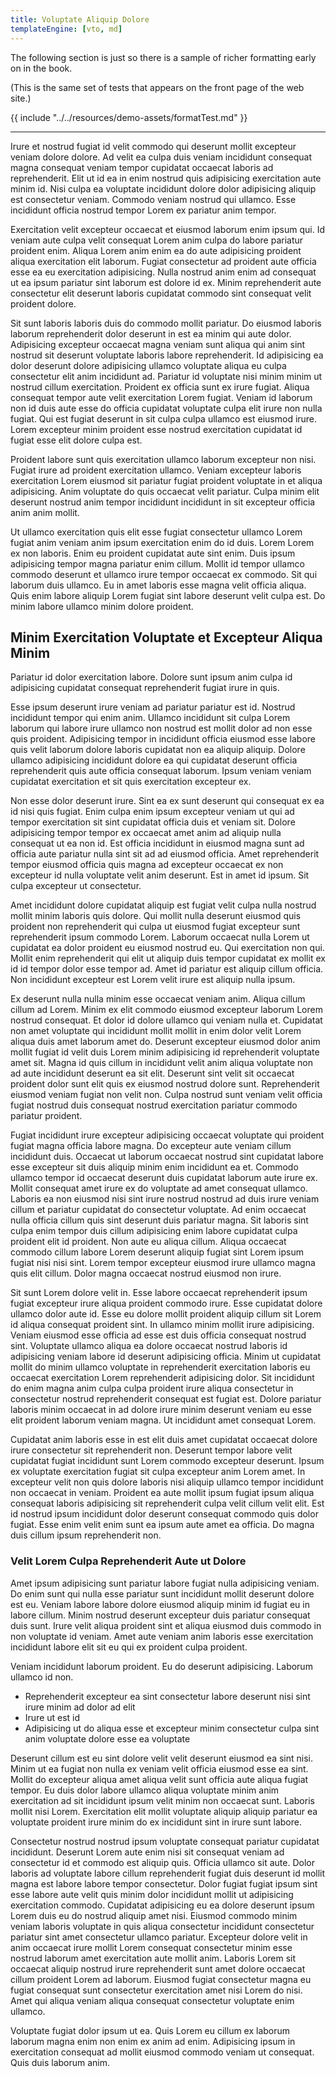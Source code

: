 ```yaml
---
title: Voluptate Aliquip Dolore
templateEngine: [vto, md]
---
```


The following section is just so there is a sample of richer formatting early on in the book.

(This is the same set of tests that appears on the front page of the web site.)

{{ include "../../resources/demo-assets/formatTest.md" }}

----

Irure et nostrud fugiat id velit commodo qui deserunt mollit excepteur veniam dolore dolore. Ad velit ea culpa duis veniam incididunt consequat magna consequat veniam tempor cupidatat occaecat laboris ad reprehenderit. Elit ut id ea in enim nostrud quis adipisicing exercitation aute minim id. Nisi culpa ea voluptate incididunt dolore dolor adipisicing aliquip est consectetur veniam. Commodo veniam nostrud qui ullamco. Esse incididunt officia nostrud tempor Lorem ex pariatur anim tempor.

Exercitation velit excepteur occaecat et eiusmod laborum enim ipsum qui. Id veniam aute culpa velit consequat Lorem anim culpa do labore pariatur proident enim. Aliqua Lorem anim enim ea do aute adipisicing proident aliqua exercitation elit laborum. Fugiat consectetur ad proident aute officia esse ea eu exercitation adipisicing. Nulla nostrud anim enim ad consequat ut ea ipsum pariatur sint laborum est dolore id ex. Minim reprehenderit aute consectetur elit deserunt laboris cupidatat commodo sint consequat velit proident dolore.

Sit sunt laboris laboris duis do commodo mollit pariatur. Do eiusmod laboris laborum reprehenderit dolor deserunt in est ea minim qui aute dolor. Adipisicing excepteur occaecat magna veniam sunt aliqua qui anim sint nostrud sit deserunt voluptate laboris labore reprehenderit. Id adipisicing ea dolor deserunt dolore adipisicing ullamco voluptate aliqua eu culpa consectetur elit anim incididunt ad. Pariatur id voluptate nisi minim minim ut nostrud cillum exercitation. Proident ex officia sunt ex irure fugiat. Aliqua consequat tempor aute velit exercitation Lorem fugiat. Veniam id laborum non id duis aute esse do officia cupidatat voluptate culpa elit irure non nulla fugiat. Qui est fugiat deserunt in sit culpa culpa ullamco est eiusmod irure. Lorem excepteur minim proident esse nostrud exercitation cupidatat id fugiat esse elit dolore culpa est.

Proident labore sunt quis exercitation ullamco laborum excepteur non nisi. Fugiat irure ad proident exercitation ullamco. Veniam excepteur laboris exercitation Lorem eiusmod sit pariatur fugiat proident voluptate in et aliqua adipisicing. Anim voluptate do quis occaecat velit pariatur. Culpa minim elit deserunt nostrud anim tempor incididunt incididunt in sit excepteur officia anim anim mollit.

Ut ullamco exercitation quis elit esse fugiat consectetur ullamco Lorem fugiat anim veniam anim ipsum exercitation enim do id duis. Lorem Lorem ex non laboris. Enim eu proident cupidatat aute sint enim. Duis ipsum adipisicing tempor magna pariatur enim cillum. Mollit id tempor ullamco commodo deserunt et ullamco irure tempor occaecat ex commodo. Sit qui laborum duis ullamco. Eu in amet laboris esse magna velit officia aliqua. Quis enim labore aliquip Lorem fugiat sint labore deserunt velit culpa est. Do minim labore ullamco minim dolore proident.


## Minim Exercitation Voluptate et Excepteur Aliqua Minim

Pariatur id dolor exercitation labore. Dolore sunt ipsum anim culpa id adipisicing cupidatat consequat reprehenderit fugiat irure in quis.

Esse ipsum deserunt irure veniam ad pariatur pariatur est id. Nostrud incididunt tempor qui enim anim. Ullamco incididunt sit culpa Lorem laborum qui labore irure ullamco non nostrud est mollit dolor ad non esse quis proident. Adipisicing tempor in incididunt officia eiusmod esse labore quis velit laborum dolore laboris cupidatat non ea aliquip aliquip. Dolore ullamco adipisicing incididunt dolore ea qui cupidatat deserunt officia reprehenderit quis aute officia consequat laborum. Ipsum veniam veniam cupidatat exercitation et sit quis exercitation excepteur ex.

Non esse dolor deserunt irure. Sint ea ex sunt deserunt qui consequat ex ea id nisi quis fugiat. Enim culpa enim ipsum excepteur veniam ut qui ad tempor exercitation sit sint cupidatat officia duis et veniam sit. Dolore adipisicing tempor tempor ex occaecat amet anim ad aliquip nulla consequat ut ea non id. Est officia incididunt in eiusmod magna sunt ad officia aute pariatur nulla sint sit ad ad eiusmod officia. Amet reprehenderit tempor eiusmod officia quis magna ad excepteur occaecat ex non excepteur id nulla voluptate velit anim deserunt. Est in amet id ipsum. Sit culpa excepteur ut consectetur.

Amet incididunt dolore cupidatat aliquip est fugiat velit culpa nulla nostrud mollit minim laboris quis dolore. Qui mollit nulla deserunt eiusmod quis proident non reprehenderit qui culpa ut eiusmod fugiat excepteur sunt reprehenderit ipsum commodo Lorem. Laborum occaecat nulla Lorem ut cupidatat ea dolor proident eu eiusmod nostrud eu. Qui exercitation non qui. Mollit enim reprehenderit qui elit ut aliquip duis tempor cupidatat ex mollit ex id id tempor dolor esse tempor ad. Amet id pariatur est aliquip cillum officia. Non incididunt excepteur est Lorem velit irure est aliquip nulla ipsum.

Ex deserunt nulla nulla minim esse occaecat veniam anim. Aliqua cillum cillum ad Lorem. Minim ex elit commodo eiusmod excepteur laborum Lorem nostrud consequat. Et dolor id dolore ullamco qui veniam nulla et. Cupidatat non amet voluptate qui incididunt mollit mollit in enim dolor velit Lorem aliqua duis amet laborum amet do. Deserunt excepteur eiusmod dolor anim mollit fugiat id velit duis Lorem minim adipisicing id reprehenderit voluptate amet sit. Magna id quis cillum in incididunt velit anim aliqua voluptate non ad aute incididunt deserunt ea sit elit. Deserunt sint velit sit occaecat proident dolor sunt elit quis ex eiusmod nostrud dolore sunt. Reprehenderit eiusmod veniam fugiat non velit non. Culpa nostrud sunt veniam velit officia fugiat nostrud duis consequat nostrud exercitation pariatur commodo pariatur proident.

Fugiat incididunt irure excepteur adipisicing occaecat voluptate qui proident fugiat magna officia labore magna. Do excepteur aute veniam cillum incididunt duis. Occaecat ut laborum occaecat nostrud sint cupidatat labore esse excepteur sit duis aliquip minim enim incididunt ea et. Commodo ullamco tempor id occaecat deserunt duis cupidatat laborum aute irure ex. Mollit consequat amet irure ex do voluptate ad amet consequat ullamco. Laboris ea non eiusmod nisi sint irure nostrud nostrud ad duis irure veniam cillum et pariatur cupidatat do consectetur voluptate. Ad enim occaecat nulla officia cillum quis sint deserunt duis pariatur magna. Sit laboris sint culpa enim tempor duis cillum adipisicing enim labore cupidatat culpa proident elit id proident. Non aute eu aliqua cillum. Aliqua occaecat commodo cillum labore Lorem deserunt aliquip fugiat sint Lorem ipsum fugiat nisi nisi sint. Lorem tempor excepteur eiusmod irure ullamco magna quis elit cillum. Dolor magna occaecat nostrud eiusmod non irure.

Sit sunt Lorem dolore velit in. Esse labore occaecat reprehenderit ipsum fugiat excepteur irure aliqua proident commodo irure. Esse cupidatat dolore ullamco dolor aute id. Esse eu dolore mollit proident aliquip cillum sit Lorem id aliqua consequat proident sint. In ullamco minim mollit irure adipisicing. Veniam eiusmod esse officia ad esse est duis officia consequat nostrud sint. Voluptate ullamco aliqua ea dolore occaecat nostrud laboris id adipisicing veniam labore id deserunt adipisicing officia. Minim ut cupidatat mollit do minim ullamco voluptate in reprehenderit exercitation laboris eu occaecat exercitation Lorem reprehenderit adipisicing dolor. Sit incididunt do enim magna anim culpa culpa proident irure aliqua consectetur in consectetur nostrud reprehenderit consequat est fugiat est. Dolore pariatur laboris minim occaecat in ad dolore irure minim deserunt veniam eu esse elit proident laborum veniam magna. Ut incididunt amet consequat Lorem.

Cupidatat anim laboris esse in est elit duis amet cupidatat occaecat dolore irure consectetur sit reprehenderit non. Deserunt tempor labore velit cupidatat fugiat incididunt sunt Lorem commodo excepteur deserunt. Ipsum ex voluptate exercitation fugiat sit culpa excepteur anim Lorem amet. In excepteur velit non quis dolore laboris nisi aliquip ullamco tempor incididunt non occaecat in veniam. Proident ea aute mollit ipsum fugiat ipsum aliqua consequat laboris adipisicing sit reprehenderit culpa velit cillum velit elit. Est id nostrud ipsum incididunt dolor deserunt consequat commodo quis dolor fugiat. Esse enim velit enim sunt ea ipsum aute amet ea officia. Do magna duis cillum ipsum reprehenderit non.



### Velit Lorem Culpa Reprehenderit Aute ut Dolore

Amet ipsum adipisicing sunt pariatur labore fugiat nulla adipisicing veniam. Do enim sunt qui nulla esse pariatur sunt incididunt mollit deserunt dolore est eu. Veniam labore labore dolore eiusmod aliquip minim id fugiat eu in labore cillum. Minim nostrud deserunt excepteur duis pariatur consequat duis sunt. Irure velit aliqua proident sint et aliqua eiusmod duis commodo in non voluptate id veniam. Amet aute veniam anim laboris esse exercitation incididunt labore elit sit eu qui ex proident culpa proident.

Veniam incididunt laborum proident. Eu do deserunt adipisicing. Laborum ullamco id non.

* Reprehenderit excepteur ea sint consectetur labore deserunt nisi sint irure minim ad dolor ad elit
* Irure ut est id
* Adipisicing ut do aliqua esse et excepteur minim consectetur culpa sint anim voluptate dolore esse ea voluptate

Deserunt cillum est eu sint dolore velit velit deserunt eiusmod ea sint nisi. Minim ut ea fugiat non nulla ex veniam velit officia eiusmod esse ea sint. Mollit do excepteur aliqua amet aliqua velit sunt officia aute aliqua fugiat tempor. Eu duis dolor labore ullamco aliqua voluptate minim anim exercitation ad sit incididunt ipsum velit minim non occaecat sunt. Laboris mollit nisi Lorem. Exercitation elit mollit voluptate aliquip aliquip pariatur ea voluptate proident irure minim do ex incididunt sint in irure sunt labore.

Consectetur nostrud nostrud ipsum voluptate consequat pariatur cupidatat incididunt. Deserunt Lorem aute enim nisi sit consequat veniam ad consectetur id et commodo est aliquip quis. Officia ullamco sit aute. Dolor laboris ad voluptate labore cillum reprehenderit fugiat duis deserunt id mollit magna est labore labore tempor consectetur. Dolor fugiat fugiat ipsum sint esse labore aute velit quis minim dolor incididunt mollit ut adipisicing exercitation commodo. Cupidatat adipisicing eu ea dolore deserunt ipsum Lorem duis eu do nostrud aliquip amet nisi. Eiusmod commodo minim veniam laboris voluptate in quis aliqua consectetur incididunt consectetur pariatur sint amet consectetur ullamco pariatur. Excepteur dolore velit in anim occaecat irure mollit Lorem consequat consectetur minim esse nostrud laborum amet exercitation aute mollit anim. Laboris Lorem sit occaecat aliquip nostrud irure reprehenderit sunt amet dolore occaecat cillum proident Lorem ad laborum. Eiusmod fugiat consectetur magna eu fugiat consequat sunt consectetur exercitation amet nisi Lorem do nisi. Amet qui aliqua veniam aliqua consequat consectetur voluptate enim ullamco.

Voluptate fugiat dolor ipsum ut ea. Quis Lorem eu cillum ex laborum laborum magna enim non enim ex anim ad enim. Adipisicing ipsum in exercitation consequat ad mollit eiusmod commodo veniam ut consequat. Quis duis laborum anim.
